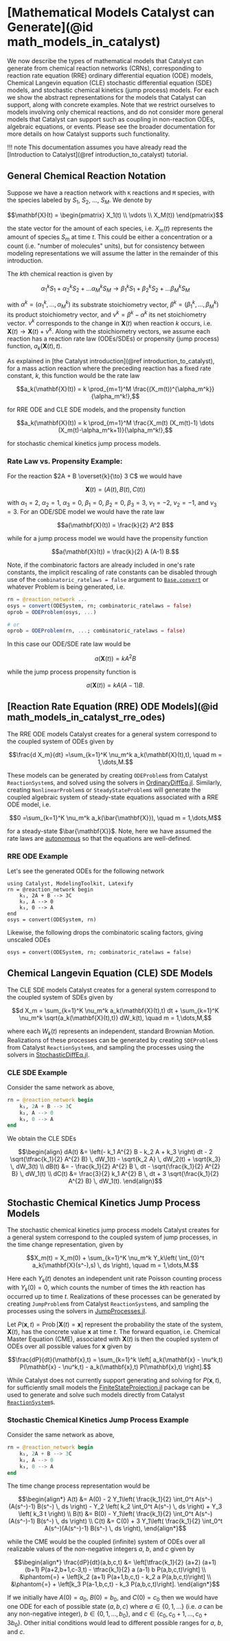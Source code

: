 # [Mathematical Models Catalyst can Generate](@id math_models_in_catalyst)
We now describe the types of mathematical models that Catalyst can generate from
chemical reaction networks (CRNs), corresponding to reaction rate equation (RRE)
ordinary differential equation (ODE) models, Chemical Langevin equation (CLE)
stochastic differential equation (SDE) models, and stochastic chemical kinetics
(jump process) models. For each we show the abstract representations for the
models that Catalyst can support, along with concrete examples. Note that we
restrict ourselves to models involving only chemical reactions, and do not
consider more general models that Catalyst can support such as coupling in
non-reaction ODEs, algebraic equations, or events. Please see the broader
documentation for more details on how Catalyst supports such functionality.

!!! note
    This documentation assumes you have already read the [Introduction to Catalyst](@ref introduction_to_catalyst) tutorial.

## General Chemical Reaction Notation
Suppose we have a reaction network with ``K`` reactions and ``M`` species, with the species labeled by $S_1$, $S_2$, $\dots$, $S_M$. We denote by
```math
\mathbf{X}(t) = \begin{pmatrix} X_1(t) \\ \vdots \\ X_M(t)) \end{pmatrix}
```
the state vector for the amount of each species, i.e. $X_m(t)$ represents the amount of species $S_m$ at time $t$. This could be either a concentration or a count (i.e. "number of molecules" units), but for consistency between modeling representations we will assume the latter in the remainder of this introduction.

The $k$th chemical reaction is given by
```math
\alpha_1^k S_1 + \alpha_2^k S_2 + \dots \alpha_M^k S_M \to \beta_1^k S_1 + \beta_2^k S_2 + \dots \beta_M^k S_M
```
with $\alpha^k = (\alpha_1^k,\dots,\alpha_M^k)$ its substrate stoichiometry vector, $\beta^k = (\beta_1^k,\dots,\beta_M^k)$ its product stoichiometry vector, and $\nu^k = \beta^k - \alpha^k$ its net stoichiometry vector. $\nu^k$ corresponds to the change in $\mathbf{X}(t)$ when reaction $k$ occurs, i.e. $\mathbf{X}(t) \to \mathbf{X}(t) + \nu^k$. Along with the stoichiometry vectors, we assume each reaction has a reaction rate law (ODEs/SDEs) or propensity (jump process) function, $a_k(\mathbf{X}(t),t)$.

As explained in [the Catalyst introduction](@ref introduction_to_catalyst), for a mass action reaction where the preceding reaction has a fixed rate constant, $k$, this function would be the rate law
```math
a_k(\mathbf{X}(t)) = k \prod_{m=1}^M \frac{(X_m(t))^{\alpha_m^k}}{\alpha_m^k!},
```
for RRE ODE and CLE SDE models, and the propensity function
```math
a_k(\mathbf{X}(t)) = k \prod_{m=1}^M \frac{X_m(t) (X_m(t)-1) \dots (X_m(t)-\alpha_m^k+1)}{\alpha_m^k!},
```
for stochastic chemical kinetics jump process models.

### Rate Law vs. Propensity Example:
For the reaction $2A + B \overset{k}{\to} 3 C$ we would have
```math
\mathbf{X}(t) = (A(t), B(t), C(t))
```
with $\alpha_1 = 2$, $\alpha_2 = 1$, $\alpha_3 = 0$, $\beta_1 = 0$, $\beta_2 =
0$, $\beta_3 = 3$, $\nu_1 = -2$, $\nu_2 = -1$, and $\nu_3 = 3$. For an ODE/SDE
model we would have the rate law
```math
a(\mathbf{X}(t)) = \frac{k}{2} A^2 B
```
while for a jump process model we would have the propensity function
```math
a(\mathbf{X}(t)) = \frac{k}{2} A (A-1) B.
```

Note, if the combinatoric factors are already included in one's rate constants,
the implicit rescaling of rate constants can be disabled through use of the
`combinatoric_ratelaws = false` argument to [`Base.convert`](@ref) or whatever
Problem is being generated, i.e.
```julia
rn = @reaction_network ...
osys = convert(ODESystem, rn; combinatoric_ratelaws = false)
oprob = ODEProblem(osys, ...)

# or
oprob = ODEProblem(rn, ...; combinatoric_ratelaws = false)
```
In this case our ODE/SDE rate law would be
```math
a(\mathbf{X}(t)) = k A^2 B
```
while the jump process propensity function is
```math
a(\mathbf{X}(t)) = k A (A-1) B.
```

## [Reaction Rate Equation (RRE) ODE Models](@id math_models_in_catalyst_rre_odes)
The RRE ODE models Catalyst creates for a general system correspond to the coupled system of ODEs given by
```math
\frac{d X_m}{dt} =\sum_{k=1}^K \nu_m^k a_k(\mathbf{X}(t),t), \quad m = 1,\dots,M.
```
These models can be generated by creating `ODEProblem`s from Catalyst `ReactionSystem`s, and solved using the solvers in [OrdinaryDiffEq.jl](https://github.com/SciML/OrdinaryDiffEq.jl). Similarly, creating `NonlinearProblem`s or `SteadyStateProblem`s will generate the coupled algebraic system of steady-state equations associated with a RRE ODE model, i.e.
```math
0 =\sum_{k=1}^K \nu_m^k a_k(\bar{\mathbf{X}}), \quad m = 1,\dots,M
```
for a steady-state $\bar{\mathbf{X}}$. Note, here we have assumed the rate laws are [autonomous](https://en.wikipedia.org/wiki/Autonomous_system_(mathematics)) so that the equations are well-defined.

### RRE ODE Example
Let's see the generated ODEs for the following network
```@example math_examples
using Catalyst, ModelingToolkit, Latexify
rn = @reaction_network begin
    k₁, 2A + B --> 3C
    k₂, A --> 0
    k₃, 0 --> A
end
osys = convert(ODESystem, rn)
```
Likewise, the following drops the combinatoric scaling factors, giving unscaled ODEs
```@example math_examples
osys = convert(ODESystem, rn; combinatoric_ratelaws = false)
```

## Chemical Langevin Equation (CLE) SDE Models
The CLE SDE models Catalyst creates for a general system correspond to the coupled system of SDEs given by
```math
d X_m = \sum_{k=1}^K \nu_m^k a_k(\mathbf{X}(t),t) dt + \sum_{k=1}^K \nu_m^k \sqrt{a_k(\mathbf{X}(t),t)} dW_k(t), \quad m = 1,\dots,M,
```
where each $W_k(t)$ represents an independent, standard Brownian Motion. Realizations of these processes can be generated by creating `SDEProblem`s from Catalyst `ReactionSystem`s, and sampling the processes using the solvers in [StochasticDiffEq.jl](https://github.com/SciML/StochasticDiffEq.jl).

### CLE SDE Example
Consider the same network as above,
```julia
rn = @reaction_network begin
    k₁, 2A + B --> 3C
    k₂, A --> 0
    k₃, 0 --> A
end
```
We obtain the CLE SDEs
```math
\begin{align}
dA(t) &= \left(- k_1 A^{2} B - k_2 A + k_3 \right) dt
 - 2 \sqrt{\tfrac{k_1}{2} A^{2} B} \, dW_1(t)  - \sqrt{k_2 A} \, dW_2(t) + \sqrt{k_3} \, dW_3(t)
\\
dB(t) &= - \frac{k_1}{2} A^{2} B \, dt - \sqrt{\frac{k_1}{2} A^{2} B} \, dW_1(t) \\
dC(t) &= \frac{3}{2} k_1 A^{2} B \, dt + 3 \sqrt{\frac{k_1}{2} A^{2} B} \, dW_1(t).
\end{align}
```

## Stochastic Chemical Kinetics Jump Process Models
The stochastic chemical kinetics jump process models Catalyst creates for a general system correspond to the coupled system of jump processes, in the time change representation, given by
```math
X_m(t) = X_m(0) + \sum_{k=1}^K \nu_m^k Y_k\left( \int_{0}^t a_k(\mathbf{X}(s^-),s) \, ds \right), \quad m = 1,\dots,M.
```
Here each $Y_k(t)$ denotes an independent unit rate Poisson counting process with $Y_k(0) = 0$, which counts the number of times the $k$th reaction has occurred up to time $t$. Realizations of these processes can be generated by creating `JumpProblem`s from Catalyst `ReactionSystem`s, and sampling the processes using the solvers in [JumpProcesses.jl](https://github.com/SciML/JumpProcesses.jl).

Let $P(\mathbf{x},t) = \operatorname{Prob}[\mathbf{X}(t) = \mathbf{x}]$ represent the probability the state of the system, $\mathbf{X}(t)$, has the concrete value $\mathbf{x}$ at time $t$. The forward equation, i.e. Chemical Master Equation (CME), associated with $\mathbf{X}(t)$ is then the coupled system of ODEs over all possible values for $\mathbf{x}$ given by
```math
\frac{dP}{dt}(\mathbf{x},t) = \sum_{k=1}^k \left[ a_k(\mathbf{x} - \nu^k,t) P(\mathbf{x} - \nu^k,t) - a_k(\mathbf{x},t) P(\mathbf{x},t) \right].
```
While Catalyst does not currently support generating and solving for $P(\mathbf{x},t)$, for sufficiently small models the [FiniteStateProjection.jl](https://github.com/SciML/FiniteStateProjection.jl) package can be used to generate and solve such models directly from Catalyst [`ReactionSystem`](@ref)s.

### Stochastic Chemical Kinetics Jump Process Example
Consider the same network as above,
```julia
rn = @reaction_network begin
    k₁, 2A + B --> 3C
    k₂, A --> 0
    k₃, 0 --> A
end
```
The time change process representation would be
```math
\begin{align*}
A(t) &= A(0) - 2 Y_1\left( \frac{k_1}{2} \int_0^t A(s^-)(A(s^-)-1) B(s^-) \, ds \right) - Y_2 \left( k_2 \int_0^t A(s^-) \, ds \right) + Y_3 \left( k_3 t \right) \\
B(t) &= B(0) - Y_1\left( \frac{k_1}{2} \int_0^t A(s^-)(A(s^-)-1) B(s^-) \, ds \right) \\
C(t) &= C(0) + 3 Y_1\left( \frac{k_1}{2} \int_0^t A(s^-)(A(s^-)-1) B(s^-) \, ds \right),
\end{align*}
```
while the CME would be the coupled (infinite) system of ODEs over all realizable values of the non-negative integers $a$, $b$, and $c$ given by
```math
\begin{align*}
\frac{dP}{dt}(a,b,c,t) &= \left[\tfrac{k_1}{2} (a+2) (a+1) (b+1) P(a+2,b+1,c-3,t) - \tfrac{k_1}{2} a (a-1) b P(a,b,c,t)\right] \\
&\phantom{=} + \left[k_2 (a+1) P(a+1,b,c,t) - k_2 a P(a,b,c,t)\right] \\
&\phantom{=} + \left[k_3 P(a-1,b,c,t) - k_3 P(a,b,c,t)\right].
\end{align*}
```
If we initially have $A(0) = a_0$, $B(0) = b_0$, and $C(0) = c_0$ then we would have one ODE for each of possible state $(a,b,c)$ where $a \in \{0,1,\dots\}$ (i.e. $a$ can be any non-negative integer), $b \in \{0,1,\dots,b_0\}$, and $c \in \{c_0, c_0 + 1,\dots, c_0 + 3 b_0\}$. Other initial conditions would lead to different possible ranges for $a$, $b$, and $c$.